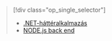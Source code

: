 > [!div class="op_single_selector"]
> * [.NET-háttéralkalmazás](../articles/app-service-mobile/app-service-mobile-dotnet-backend-how-to-use-server-sdk.md)
> * [NODE.js back end](../articles/app-service-mobile/app-service-mobile-node-backend-how-to-use-server-sdk.md)
> 
> 

